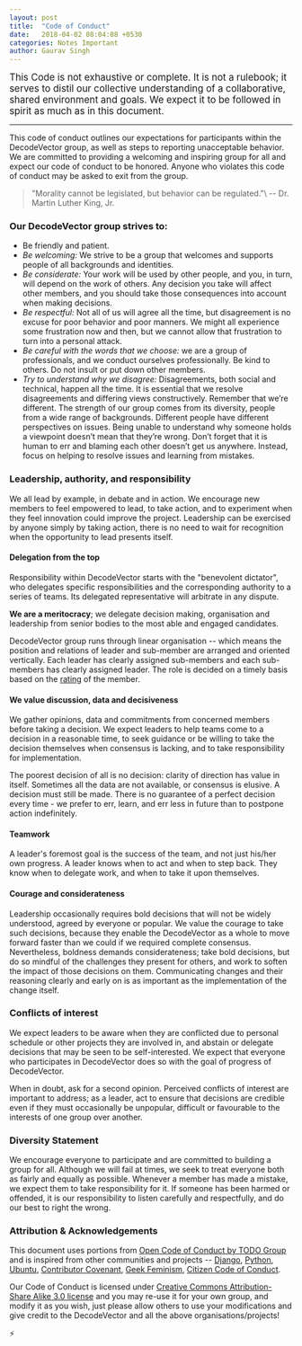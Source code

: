 ```yaml
---
layout: post
title:  "Code of Conduct"
date:   2018-04-02 08:04:08 +0530
categories: Notes Important
author: Gaurav Singh
---
```


<big>This Code is not exhaustive or complete. It is not a rulebook; it serves to distil our collective understanding of a collaborative, shared environment and goals. We expect it to be followed in spirit as much as in this document.</big>

---

This code of conduct outlines our expectations for participants within the DecodeVector group, as well as steps to reporting unacceptable behavior. We are committed to providing a welcoming and inspiring group for all and expect our code of conduct to be honored. Anyone who violates this code of conduct may be asked to exit from the group.

> "Morality cannot be legislated, but behavior can be regulated."\\
> -- Dr. Martin Luther King, Jr.

### Our DecodeVector group strives to:
* Be friendly and patient.
* *Be welcoming:* We strive to be a group that welcomes and supports people of all backgrounds and identities.
* *Be considerate:* Your work will be used by other people, and you, in turn, will depend on the work of others. Any decision you take will affect other members, and you should take those consequences into account when making decisions.
* *Be respectful:* Not all of us will agree all the time, but disagreement is no excuse for poor behavior and poor manners. We might all experience some frustration now and then, but we cannot allow that frustration to turn into a personal attack.
* *Be careful with the words that we choose:* we are a group of professionals, and we conduct ourselves professionally. Be kind to others. Do not insult or put down other members.
* *Try to understand why we disagree:* Disagreements, both social and technical, happen all the time. It is essential that we resolve disagreements and differing views constructively. Remember that we’re different. The strength of our group comes from its diversity, people from a wide range of backgrounds. Different people have different perspectives on issues. Being unable to understand why someone holds a viewpoint doesn’t mean that they’re wrong. Don’t forget that it is human to err and blaming each other doesn’t get us anywhere. Instead, focus on helping to resolve issues and learning from mistakes.

### Leadership, authority, and responsibility
We all lead by example, in debate and in action. We encourage new members to feel empowered to lead, to take action, and to experiment when they feel innovation could improve the project. Leadership can be exercised by anyone simply by taking action, there is no need to wait for recognition when the opportunity to lead presents itself.

#### Delegation from the top
Responsibility within DecodeVector starts with the "benevolent dictator", who delegates specific responsibilities and the corresponding authority to a series of teams. Its delegated representative will arbitrate in any dispute.

**We are a meritocracy**; we delegate decision making, organisation and leadership from senior bodies to the most able and engaged candidates.

DecodeVector group runs through linear organisation -- which means the position and relations of leader and sub-member are arranged and oriented vertically. Each leader has clearly assigned sub-members and each sub-members has clearly assigned leader. The role is decided on a timely basis based on the [rating](/sub/rating-system/) of the member.

#### We value discussion, data and decisiveness
We gather opinions, data and commitments from concerned members before taking a decision. We expect leaders to help teams come to a decision in a reasonable time, to seek guidance or be willing to take the decision themselves when consensus is lacking, and to take responsibility for implementation.

The poorest decision of all is no decision: clarity of direction has value in itself. Sometimes all the data are not available, or consensus is elusive. A decision must still be made. There is no guarantee of a perfect decision every time - we prefer to err, learn, and err less in future than to postpone action indefinitely.

#### Teamwork
A leader's foremost goal is the success of the team, and not just his/her own progress.
A leader knows when to act and when to step back. They know when to delegate work, and when to take it upon themselves.

#### Courage and considerateness
Leadership occasionally requires bold decisions that will not be widely understood, agreed by everyone or popular. We value the courage to take such decisions, because they enable the DecodeVector as a whole to move forward faster than we could if we required complete consensus. Nevertheless, boldness demands considerateness; take bold decisions, but do so mindful of the challenges they present for others, and work to soften the impact of those decisions on them. Communicating changes and their reasoning clearly and early on is as important as the implementation of the change itself.

### Conflicts of interest
We expect leaders to be aware when they are conflicted due to personal schedule or other projects they are involved in, and abstain or delegate decisions that may be seen to be self-interested. We expect that everyone who participates in DecodeVector does so with the goal of progress of DecodeVector.

When in doubt, ask for a second opinion. Perceived conflicts of interest are important to address; as a leader, act to ensure that decisions are credible even if they must occasionally be unpopular, difficult or favourable to the interests of one group over another.

### Diversity Statement
We encourage everyone to participate and are committed to building a group for all. Although we will fail at times, we seek to treat everyone both as fairly and equally as possible. Whenever a member has made a mistake, we expect them to take responsibility for it. If someone has been harmed or offended, it is our responsibility to listen carefully and respectfully, and do our best to right the wrong.

### Attribution & Acknowledgements
This document uses portions from [Open Code of Conduct by TODO Group](http://todogroup.org/opencodeofconduct/) and is inspired from other communities and projects -- [Django](https://www.djangoproject.com/conduct/reporting/), [Python](https://www.python.org/group/diversity/), [Ubuntu](https://www.ubuntu.com/group/code-of-conduct), [Contributor Covenant](https://www.contributor-covenant.org/), [Geek Feminism](https://geekfeminism.org/about/code-of-conduct/), [Citizen Code of Conduct](http://citizencodeofconduct.org/).

Our Code of Conduct is licensed under [Creative Commons Attribution-Share Alike 3.0 license](http://creativecommons.org/licenses/by-sa/3.0/) and you may re-use it for your own group, and modify it as you wish, just please allow others to use your modifications and give credit to the DecodeVector and all the above organisations/projects!

<script>
function reveal() {
    var x = document.getElementById("hp");
    if (x.style.display === "none") {
        x.style.display = "block";
    } else {
        x.style.display = "none";
    }
}
</script>

<a onclick="reveal()" style="text-decoration:none;">⚡️</a>
<blockquote id="hp" style="display:none;">"Help will always be given at Hogwarts, Harry, to those who ask for it. I've always prized myself on my ability to turn a phrase. Words are, in my not so humble opinion, our most inexhaustible source of magic. Capable of both inflicting injury, and remedying it. But I would, in this case, amend my original statement to this: Help would always be given at Hogwarts to those who deserve it.""<br>
– Albus Dumbledore</blockquote>
